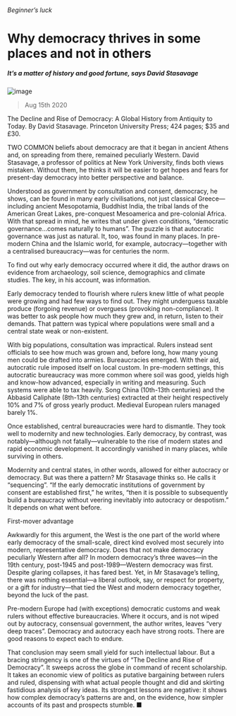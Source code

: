 ###### Beginner’s luck
# Why democracy thrives in some places and not in others 
##### It’s a matter of history and good fortune, says David Stasavage 
![image](images/20200815_BKP505.jpg) 
> Aug 15th 2020 
The Decline and Rise of Democracy: A Global History from Antiquity to Today. By David Stasavage. Princeton University Press; 424 pages; $35 and £30.
TWO COMMON beliefs about democracy are that it began in ancient Athens and, on spreading from there, remained peculiarly Western. David Stasavage, a professor of politics at New York University, finds both views mistaken. Without them, he thinks it will be easier to get hopes and fears for present-day democracy into better perspective and balance.

Understood as government by consultation and consent, democracy, he shows, can be found in many early civilisations, not just classical Greece—including ancient Mesopotamia, Buddhist India, the tribal lands of the American Great Lakes, pre-conquest Mesoamerica and pre-colonial Africa. With that spread in mind, he writes that under given conditions, “democratic governance…comes naturally to humans”. The puzzle is that autocratic governance was just as natural. It, too, was found in many places. In pre-modern China and the Islamic world, for example, autocracy—together with a centralised bureaucracy—was for centuries the norm.
To find out why early democracy occurred where it did, the author draws on evidence from archaeology, soil science, demographics and climate studies. The key, in his account, was information.
Early democracy tended to flourish where rulers knew little of what people were growing and had few ways to find out. They might underguess taxable produce (forgoing revenue) or overguess (provoking non-compliance). It was better to ask people how much they grew and, in return, listen to their demands. That pattern was typical where populations were small and a central state weak or non-existent.
With big populations, consultation was impractical. Rulers instead sent officials to see how much was grown and, before long, how many young men could be drafted into armies. Bureaucracies emerged. With their aid, autocratic rule imposed itself on local custom. In pre-modern settings, this autocratic bureaucracy was more common where soil was good, yields high and know-how advanced, especially in writing and measuring. Such systems were able to tax heavily. Song China (10th-13th centuries) and the Abbasid Caliphate (8th-13th centuries) extracted at their height respectively 10% and 7% of gross yearly product. Medieval European rulers managed barely 1%.
Once established, central bureaucracies were hard to dismantle. They took well to modernity and new technologies. Early democracy, by contrast, was notably—although not fatally—vulnerable to the rise of modern states and rapid economic development. It accordingly vanished in many places, while surviving in others.
Modernity and central states, in other words, allowed for either autocracy or democracy. But was there a pattern? Mr Stasavage thinks so. He calls it “sequencing”. “If the early democratic institutions of government by consent are established first,” he writes, “then it is possible to subsequently build a bureaucracy without veering inevitably into autocracy or despotism.” It depends on what went before.
First-mover advantage
Awkwardly for this argument, the West is the one part of the world where early democracy of the small-scale, direct kind evolved most securely into modern, representative democracy. Does that not make democracy peculiarly Western after all? In modern democracy’s three waves—in the 19th century, post-1945 and post-1989—Western democracy was first. Despite glaring collapses, it has fared best. Yet, in Mr Stasavage’s telling, there was nothing essential—a liberal outlook, say, or respect for property, or a gift for industry—that tied the West and modern democracy together, beyond the luck of the past.
Pre-modern Europe had (with exceptions) democratic customs and weak rulers without effective bureaucracies. Where it occurs, and is not wiped out by autocracy, consensual government, the author writes, leaves “very deep traces”. Democracy and autocracy each have strong roots. There are good reasons to expect each to endure.
That conclusion may seem small yield for such intellectual labour. But a bracing stringency is one of the virtues of “The Decline and Rise of Democracy”. It sweeps across the globe in command of recent scholarship. It takes an economic view of politics as putative bargaining between rulers and ruled, dispensing with what actual people thought and did and skirting fastidious analysis of key ideas. Its strongest lessons are negative: it shows how complex democracy’s patterns are and, on the evidence, how simpler accounts of its past and prospects stumble. ■
